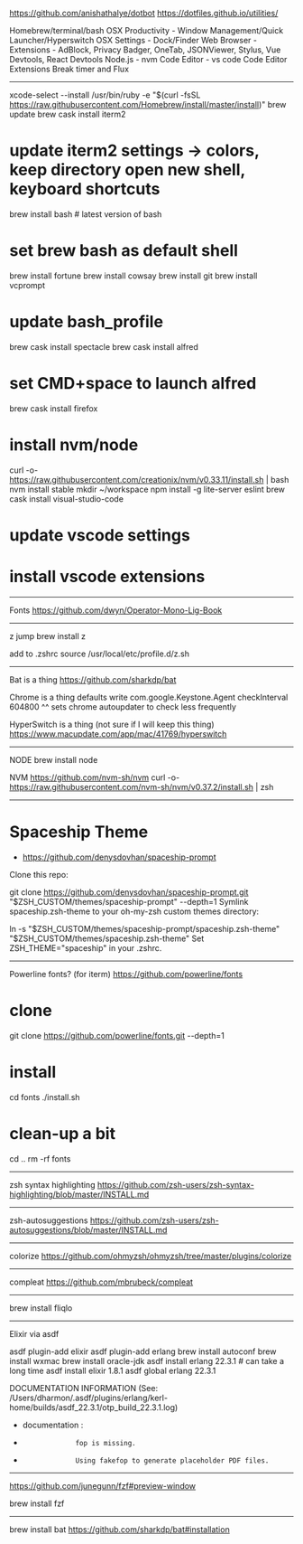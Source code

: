 https://github.com/anishathalye/dotbot
https://dotfiles.github.io/utilities/



Homebrew/terminal/bash
OSX Productivity - Window Management/Quick Launcher/Hyperswitch
OSX Settings - Dock/Finder
Web Browser - Extensions - AdBlock, Privacy Badger, OneTab, JSONViewer, Stylus, Vue Devtools, React Devtools
Node.js - nvm
Code Editor - vs code
Code Editor Extensions
Break timer and Flux

----------------------------------------------------------------------------
xcode-select --install
/usr/bin/ruby -e "$(curl -fsSL https://raw.githubusercontent.com/Homebrew/install/master/install)"
brew update
brew cask install iterm2
# update iterm2 settings -> colors, keep directory open new shell, keyboard shortcuts
brew install bash # latest version of bash
# set brew bash as default shell
brew install fortune
brew install cowsay 
brew install git
brew install vcprompt
# update bash_profile
brew cask install spectacle
brew cask install alfred
# set CMD+space to launch alfred
brew cask install firefox
# install nvm/node
curl -o- https://raw.githubusercontent.com/creationix/nvm/v0.33.11/install.sh | bash
nvm install stable
mkdir ~/workspace
npm install -g lite-server eslint
brew cask install visual-studio-code
# update vscode settings
# install vscode extensions 

----------------------------------------------------------------------------

Fonts
https://github.com/dwyn/Operator-Mono-Lig-Book

----------------------------------------------------------------------------

z jump
brew install z

add to .zshrc
source /usr/local/etc/profile.d/z.sh

----------------------------------------------------------------------------


Bat is a thing
https://github.com/sharkdp/bat

Chrome is a thing
defaults write com.google.Keystone.Agent checkInterval 604800
^^ sets chrome autoupdater to check less frequently

HyperSwitch is a thing (not sure if I will keep this thing)
https://www.macupdate.com/app/mac/41769/hyperswitch

----------------------------------------------------------------------------

NODE
brew install node

NVM
https://github.com/nvm-sh/nvm
curl -o- https://raw.githubusercontent.com/nvm-sh/nvm/v0.37.2/install.sh | zsh


----------------------------------------------------------------------------
# Spaceship Theme
- https://github.com/denysdovhan/spaceship-prompt

Clone this repo:

git clone https://github.com/denysdovhan/spaceship-prompt.git "$ZSH_CUSTOM/themes/spaceship-prompt" --depth=1
Symlink spaceship.zsh-theme to your oh-my-zsh custom themes directory:

ln -s "$ZSH_CUSTOM/themes/spaceship-prompt/spaceship.zsh-theme" "$ZSH_CUSTOM/themes/spaceship.zsh-theme" 
Set ZSH_THEME="spaceship" in your .zshrc.


----------------------------------------------------------------------------
Powerline fonts? (for iterm)
https://github.com/powerline/fonts


# clone
git clone https://github.com/powerline/fonts.git --depth=1
# install
cd fonts
./install.sh
# clean-up a bit
cd ..
rm -rf fonts

----------------------------------------------------------------------------
zsh syntax highlighting
https://github.com/zsh-users/zsh-syntax-highlighting/blob/master/INSTALL.md

----------------------------------------------------------------------------
zsh-autosuggestions
https://github.com/zsh-users/zsh-autosuggestions/blob/master/INSTALL.md

----------------------------------------------------------------------------
colorize 
https://github.com/ohmyzsh/ohmyzsh/tree/master/plugins/colorize

----------------------------------------------------------------------------
compleat 
https://github.com/mbrubeck/compleat

----------------------------------------------------------------------------

brew install fliqlo

----------------------------------------------------------------------------

Elixir via asdf

asdf plugin-add elixir
asdf plugin-add erlang
brew install autoconf
brew install wxmac
brew install oracle-jdk
asdf install erlang 22.3.1 # can take a long time
asdf install elixir 1.8.1
asdf global erlang 22.3.1

DOCUMENTATION INFORMATION (See: /Users/dharmon/.asdf/plugins/erlang/kerl-home/builds/asdf_22.3.1/otp_build_22.3.1.log)
 * documentation  :
 *                  fop is missing.
 *                  Using fakefop to generate placeholder PDF files.

--------------------------------------------------------
 https://github.com/junegunn/fzf#preview-window

brew install fzf


--------------------------------------------------------


brew install bat
https://github.com/sharkdp/bat#installation
